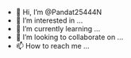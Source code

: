 - 👋 Hi, I’m @Pandat25444N
- 👀 I’m interested in ...
- 🌱 I’m currently learning ...
- 💞️ I’m looking to collaborate on ...
- 📫 How to reach me ...

<!---
Pandat25444N/Pandat25444N is a ✨ special ✨ repository because its `README.md` (this file) appears on your GitHub profile.
You can click the Preview link to take a look at your changes.
--->
